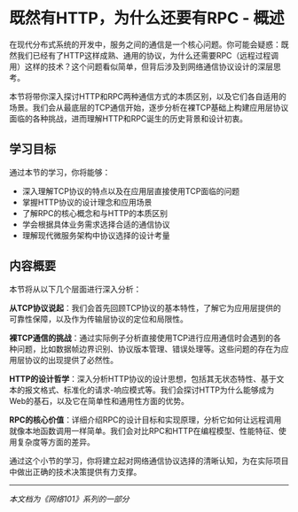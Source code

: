 # 既然有HTTP，为什么还要有RPC - 概述

在现代分布式系统的开发中，服务之间的通信是一个核心问题。你可能会疑惑：既然我们已经有了HTTP这样成熟、通用的协议，为什么还需要RPC（远程过程调用）这样的技术？这个问题看似简单，但背后涉及到网络通信协议设计的深层思考。

本节将带你深入探讨HTTP和RPC两种通信方式的本质区别，以及它们各自适用的场景。我们会从最底层的TCP通信开始，逐步分析在裸TCP基础上构建应用层协议面临的各种挑战，进而理解HTTP和RPC诞生的历史背景和设计初衷。

## 学习目标

通过本节的学习，你将能够：
- 深入理解TCP协议的特点以及在应用层直接使用TCP面临的问题
- 掌握HTTP协议的设计理念和应用场景
- 了解RPC的核心概念和与HTTP的本质区别
- 学会根据具体业务需求选择合适的通信协议
- 理解现代微服务架构中协议选择的设计考量

## 内容概要

本节将从以下几个层面进行深入分析：

**从TCP协议说起**：我们会首先回顾TCP协议的基本特性，了解它为应用层提供的可靠性保障，以及作为传输层协议的定位和局限性。

**裸TCP通信的挑战**：通过实际例子分析直接使用TCP进行应用通信时会遇到的各种问题，比如数据帧边界识别、协议版本管理、错误处理等。这些问题的存在为应用层协议的出现提供了必然性。

**HTTP的设计哲学**：深入分析HTTP协议的设计思想，包括其无状态特性、基于文本的报文格式、标准化的请求-响应模式等。我们会探讨HTTP为什么能够成为Web的基石，以及它在简单性和通用性方面的优势。

**RPC的核心价值**：详细介绍RPC的设计目标和实现原理，分析它如何让远程调用就像本地函数调用一样简单。我们会对比RPC和HTTP在编程模型、性能特征、使用复杂度等方面的差异。

通过这个小节的学习，你将建立起对网络通信协议选择的清晰认知，为在实际项目中做出正确的技术决策提供有力支撑。

---

*本文档为《网络101》系列的一部分*
